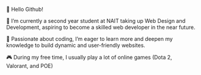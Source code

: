 :rocket: Hello Github!

:school: I’m currently a second year student at NAIT taking up Web Design and Development, aspiring to become a skilled web developer in the near future.

:monocle_face: Passionate about coding, I’m eager to learn more and deepen my knowledge to build dynamic and user-friendly websites. 

:video_game: During my free time, I usually play a lot of online games (Dota 2, Valorant, and POE)
